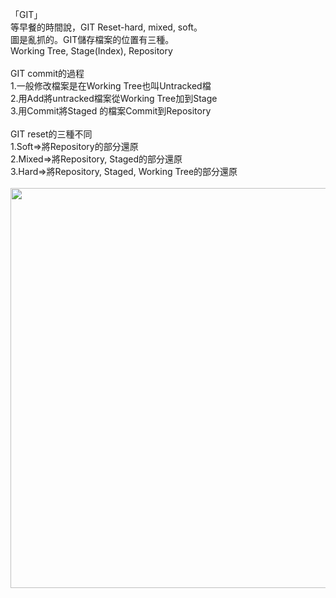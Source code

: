 「GIT」<BR>
等早餐的時間說，GIT Reset-hard, mixed, soft。<BR>
圖是亂抓的。GIT儲存檔案的位置有三種。<BR>
Working Tree, Stage(Index), Repository<BR>
<BR>
GIT commit的過程<BR>
1.一般修改檔案是在Working Tree也叫Untracked檔<BR>
2.用Add將untracked檔案從Working Tree加到Stage<BR>
3.用Commit將Staged 的檔案Commit到Repository<BR>
<BR>
GIT reset的三種不同<BR>
1.Soft=>將Repository的部分還原<BR>
2.Mixed=>將Repository, Staged的部分還原<BR>
3.Hard=>將Repository, Staged, Working Tree的部分還原<BR>
<BR>
<img src="http://image-store.slidesharecdn.com/35c2b812-91a2-4e12-ae0c-e6063a612ff7-original.jpeg" width="640"/><BR>
